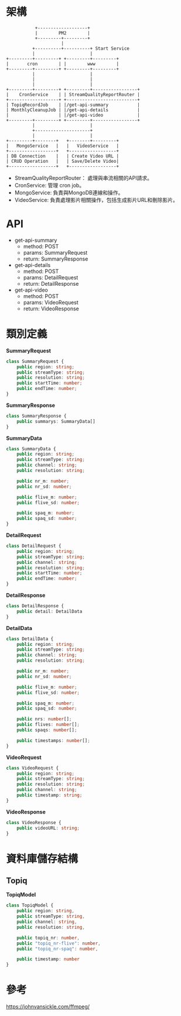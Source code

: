 # 架構
```
           +-------------------+
           |        PM2        |
           +---------+---------+
                     |
          +----------+----------+ Start Service
          |                     |
+---------+---------+ +---------+---------+
|       cron        | |        www        |
+---------+---------+ +---------+---------+
          |                     |
          |                     |
          |                     |
+---------+---------+ +---------+-----------------+
|    CronService    | | StreamQualityReportRouter |
+-------------------+ +---------------------------+
| TopiqRecordJob    | |/get-api-summary           |
| MonthlyCleanupJob | |/get-api-details           |
|                   | |/get-api-video             |
+---------+---------+ +---------+-----------------+
          |                     |
          +---------------------+
          |                     |
+---------+--------+   +--------+---------+
|   MongoService   |   |   VideoService   |
+------------------+   +------------------+
| DB Connection    |   | Create Video URL |
| CRUD Operation   |   | Save/Delete Video|
+------------------+   +------------------+

```

- StreamQualityReportRouter： 處理與串流相關的API請求。
- CronService: 管理 cron job。
- MongoService: 負責與MongoDB連線和操作。
- VideoService: 負責處理影片相關操作，包括生成影片URL和刪除影片。

# API
- get-api-summary
  - method: POST
  - params: SummaryRequest
  - return: SummaryResponse
- get-api-details
  - method: POST
  - params: DetailRequest
  - return: DetailResponse
- get-api-video
  - method: POST
  - params: VideoRequest
  - return: VideoResponse

# 類別定義

<b>SummaryRequest</b>

```ts
class SummaryRequest {
	public region: string;
	public streamType: string;
	public resolution: string;
	public startTime: number;
	public endTime: number;
}
```

<b>SummaryResponse</b>

```ts
class SummaryResponse {
	public summarys: SummaryData[]
}
```

<b>SummaryData</b>

```ts
class SummaryData {
	public region: string;
	public streamType: string;
	public channel: string;
	public resolution: string;

	public nr_m: number;
	public nr_sd: number;

	public flive_m: number;
	public flive_sd: number;

	public spaq_m: number;
	public spaq_sd: number;
}
```

<b>DetailRequest</b>

```ts
class DetailRequest {
	public region: string;
	public streamType: string;
	public channel: string;
	public resolution: string;
	public startTime: number;
	public endTime: number;
}
```

<b>DetailResponse</b>

```ts
class DetailResponse {
	public detail: DetailData
}
```

<b>DetailData</b>

```ts
class DetailData {
	public region: string;
	public streamType: string;
	public channel: string;
	public resolution: string;

	public nr_m: number;
	public nr_sd: number;

	public flive_m: number;
	public flive_sd: number;

	public spaq_m: number;
	public spaq_sd: number;

	public nrs: number[];
	public flives: number[];
	public spaqs: number[];

	public timestamps: number[];
}
```

<b>VideoRequest</b>

```ts
class VideoRequest {
	public region: string;
	public streamType: string;
	public resolution: string;
	public channel: string;
	public timestamp: string;
}
```

<b>VideoResponse</b>

```ts
class VideoResponse {
	public videoURL: string;
}
```

# 資料庫儲存結構
## Topiq 
<b>TopiqModel</b>

```ts
class TopiqModel {
    public region: string,
    public streamType: string,
    public channel: string,
    public resolution: string,

    public topiq_nr: number,
    public "topiq_nr-flive": number,
    public "topiq_nr-spaq": number,

    public timestamp: number
}
```

# 參考
https://johnvansickle.com/ffmpeg/


